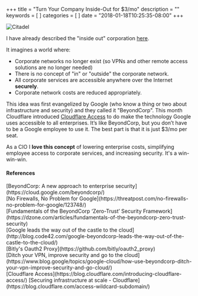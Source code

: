 +++
title = "Turn Your Company Inside-Out for $3/mo"
description = ""
keywords = [
]
categories = [
]
date = "2018-01-18T10:25:35-08:00"
+++

![Citadel](/img/citadel.jpg)

I have already described the "inside out" corporation [here](https://danstroot.com/2017/04/10/the-inside-out-corporation/). 

It imagines a world where:

* Corporate networks no longer exist (so VPNs and other remote access solutions are no longer needed)
* There is no concept of "in" or "outside" the corporate network.
* All corporate services are accessible anywhere over the Internet **securely**.
* Corporate network costs are reduced appropriately.

<!--more-->

This idea was first evangelized by Google (who know a thing or two about infrastructure and security) and they called it "BeyondCorp".  This month Cloudflare introduced [Cloudflare Access](https://blog.cloudflare.com/introducing-cloudflare-access/) to do make the technology Google uses accessible to all enterprises.  It’s like BeyondCorp, but you don’t have to be a Google employee to use it. The best part is that it is just $3/mo per seat.  

As a CIO I **love this concept** of lowering enterprise costs, simplifying employee access to corporate services, and increasing security. It's a win-win-win.

#### References

<span class="sources">
[BeyondCorp: A new approach to enterprise security](https://cloud.google.com/beyondcorp/)<br>
[No Firewalls, No Problem for Google](https://threatpost.com/no-firewalls-no-problem-for-google/123748/)<br>
[Fundamentals of the BeyondCorp ‘Zero-Trust’ Security Framework](https://dzone.com/articles/fundamentals-of-the-beyondcorp-zero-trust-security)<br>
[Google leads the way out of the castle to the cloud](http://blog.code42.com/google-beyondcorp-leads-the-way-out-of-the-castle-to-the-cloud/)<br>
[Bitly's Oauth2 Proxy](https://github.com/bitly/oauth2_proxy)<br>
[Ditch your VPN, improve security and go to the cloud](https://www.blog.google/topics/google-cloud/how-use-beyondcorp-ditch-your-vpn-improve-security-and-go-cloud/)<br>
[Cloudflare Access](https://blog.cloudflare.com/introducing-cloudflare-access/)
[Securing infrastructure at scale - Cloudflare](https://blog.cloudflare.com/access-wildcard-subdomain/)
</span>

